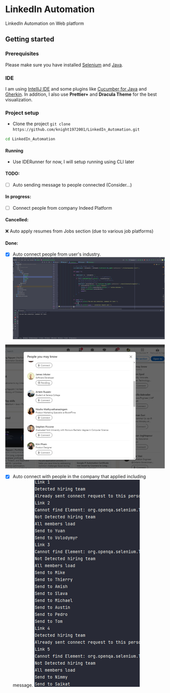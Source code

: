 # LinkedIn Automation
LinkedIn Automation on Web platform

## Getting started
### Prerequisites
Please make sure you have installed [Selenium](https://www.selenium.dev/) and [Java](https://www.oracle.com/ca-en/java/technologies/javase/jdk11-archive-downloads.html).

### IDE
I am using [IntelliJ IDE](https://www.jetbrains.com/idea/download/) and some plugins like [Cucumber for Java](https://plugins.jetbrains.com/plugin/7212-cucumber-for-java) and [Gherkin](https://plugins.jetbrains.com/plugin/9164-gherkin). In addition, I also use **Prettier+** and **Dracula Theme** for the best visualization.

### Project setup
- Clone the project `git clone https://github.com/knight1972001/LinkedIn_Automation.git`
```bash
cd LinkedIn_Automation
```

#### Running
- Use IDERunner for now, I will setup running using CLI later 

#### TODO:

- [ ] Auto sending message to people connected (Consider...)

#### In progress:
- [ ] Connect people from company Indeed Platform

#### Cancelled:
❌ Auto apply resumes from Jobs section (due to various job platforms)

#### Done:
- [x] Auto connect people from user's industry.
![no-more-new-connection.png](diary-pic%2Fno-more-new-connection.png)

![no-more-new-connection-2.png](diary-pic%2Fno-more-new-connection-2.png)

- [x] Auto connect with people in the company that applied including message.
![sent-connection.png](diary-pic%2Fsent-connection.png)